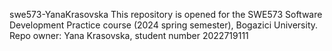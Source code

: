 swe573-YanaKrasovska
This repository is opened for the SWE573 Software Development Practice course (2024 spring semester), Bogazici University. Repo owner: Yana Krasovska, student number 2022719111
